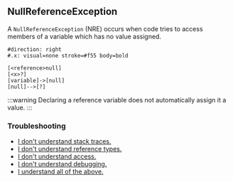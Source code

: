 ## NullReferenceException

A `NullReferenceException` (NRE) occurs when code tries to access members of a variable which has no value assigned.  

```nomnoml
#direction: right
#.x: visual=none stroke=#f55 body=bold

[<reference>null]
[<x>?]
[variable]->[null]
[null]-->[?]
```

:::warning
Declaring a reference variable does not automatically assign it a value.
:::

### Troubleshooting

- [I don't understand stack traces.](NullReferenceException/Stack%20Trace.md)
- [I don't understand reference types.](NullReferenceException/Reference%20Types.md)
- [I don't understand access.](NullReferenceException/Access.md)
- [I don't understand debugging.](NullReferenceException/Debugging.md)
- [I understand all of the above.](NullReferenceException/Options.md)